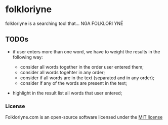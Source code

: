 # folkloriyne

folkloriyne is a searching tool that... NGA FOLKLORI YNË

## TODOs

- if user enters more than one word, we have to weight the results in the following way:
	- consider all words together in the order user entered them;
	- consider all words togehter in any order;
	- consider if all words are in the text (separated and in any order);
	- consider if any of the words are present in the text;

- highlight in the result list all words that user entered;

### License

Folkloriyne.com is an open-source software licensed under the [MIT license](http://opensource.org/licenses/MIT)
